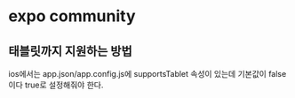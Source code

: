 # expo community

## 태블릿까지 지원하는 방법

ios에서는 app.json/app.config.js에 supportsTablet 속성이 있는데 기본값이 false이다
true로 설정해줘야 한다.
